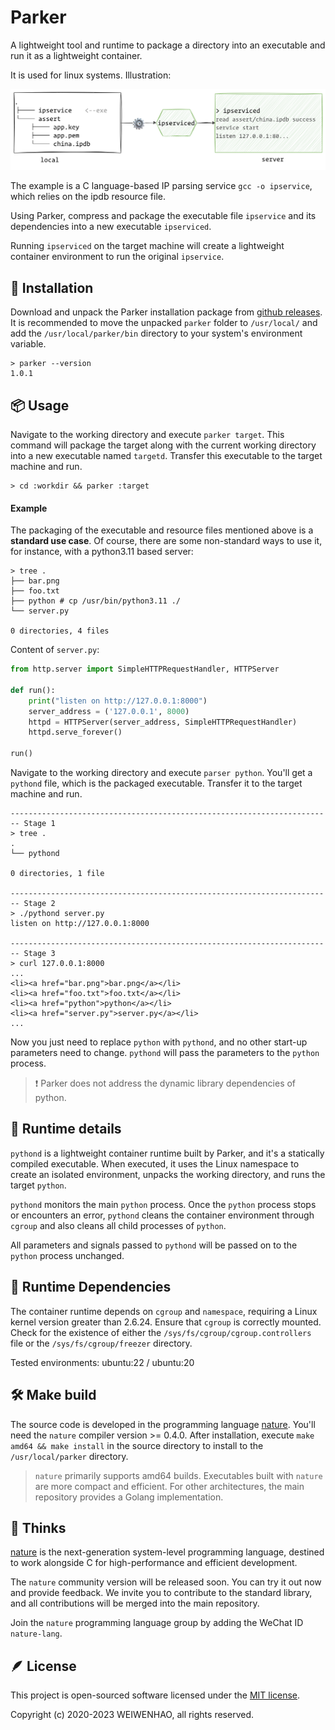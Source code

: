 # Parker

A lightweight tool and runtime to package a directory into an executable and run it as a lightweight container.

It is used for linux systems. Illustration:

![Illustration](https://raw.githubusercontent.com/weiwenhao/pictures/main/blogs20230915104318.png)

The example is a C language-based IP parsing service `gcc -o ipservice`, which relies on the ipdb resource file.

Using Parker, compress and package the executable file `ipservice` and its dependencies into a new executable `ipserviced`.

Running `ipserviced` on the target machine will create a lightweight container environment to run the original `ipservice`.

## 💾  Installation

Download and unpack the Parker installation package from [github releases](https://github.com/weiwenhao/parker/releases). It is recommended to move the unpacked `parker` folder to `/usr/local/` and add the `/usr/local/parker/bin` directory to your system's environment variable.

```
> parker --version
1.0.1
```

## 📦 Usage

Navigate to the working directory and execute `parker target`. This command will package the target along with the current working directory into a new executable named `targetd`. Transfer this executable to the target machine and run.

```
> cd :workdir && parker :target
```

#### Example

The packaging of the executable and resource files mentioned above is a **standard use case**. Of course, there are some non-standard ways to use it, for instance, with a python3.11 based server:

```
> tree .
├── bar.png
├── foo.txt
├── python # cp /usr/bin/python3.11 ./
└── server.py

0 directories, 4 files
```

Content of `server.py`:

```python
from http.server import SimpleHTTPRequestHandler, HTTPServer

def run():
    print("listen on http://127.0.0.1:8000")
    server_address = ('127.0.0.1', 8000)
    httpd = HTTPServer(server_address, SimpleHTTPRequestHandler)
    httpd.serve_forever()

run()
```

Navigate to the working directory and execute `parser python`. You'll get a `pythond` file, which is the packaged executable. Transfer it to the target machine and run.

```
------------------------------------------------------------------------ Stage 1
> tree .
.
└── pythond

0 directories, 1 file 

------------------------------------------------------------------------ Stage 2
> ./pythond server.py
listen on http://127.0.0.1:8000

------------------------------------------------------------------------ Stage 3
> curl 127.0.0.1:8000
...
<li><a href="bar.png">bar.png</a></li>
<li><a href="foo.txt">foo.txt</a></li>
<li><a href="python">python</a></li>
<li><a href="server.py">server.py</a></li>
...
```

Now you just need to replace `python` with `pythond`, and no other start-up parameters need to change. `pythond` will pass the parameters to the `python` process.

> ❗️ Parker does not address the dynamic library dependencies of python.

## 🚢 Runtime details

`pythond` is a lightweight container runtime built by Parker, and it's a statically compiled executable. When executed, it uses the Linux namespace to create an isolated environment, unpacks the working directory, and runs the target `python`.

`pythond` monitors the main `python` process. Once the `python` process stops or encounters an error, `pythond` cleans the container environment through `cgroup` and also cleans all child processes of `python`.

All parameters and signals passed to `pythond` will be passed on to the `python` process unchanged.

## 🐧 Runtime Dependencies

The container runtime depends on `cgroup` and `namespace`, requiring a Linux kernel version greater than 2.6.24. Ensure that `cgroup` is correctly mounted. Check for the existence of either the `/sys/fs/cgroup/cgroup.controllers` file or the `/sys/fs/cgroup/freezer` directory.

Tested environments: ubuntu:22 / ubuntu:20

## 🛠️ Make build

The source code is developed in the programming language [nature](https://github.com/nature-lang/nature). You'll need the `nature` compiler version >= 0.4.0. After installation, execute `make amd64 && make install` in the source directory to install to the `/usr/local/parker` directory.


> `nature` primarily supports amd64 builds. Executables built with `nature` are more compact and efficient. For other architectures, the main repository provides a Golang implementation.

## 🎉 Thinks

[nature](https://github.com/nature-lang/nature) is the next-generation system-level programming language, destined to work alongside C for high-performance and efficient development.

The `nature` community version will be released soon. You can try it out now and provide feedback. We invite you to contribute to the standard library, and all contributions will be merged into the main repository.

Join the `nature` programming language group by adding the WeChat ID `nature-lang`.

## 🪶 License

This project is open-sourced software licensed under the [MIT license](https://opensource.org/licenses/MIT).

Copyright (c) 2020-2023 WEIWENHAO, all rights reserved.
